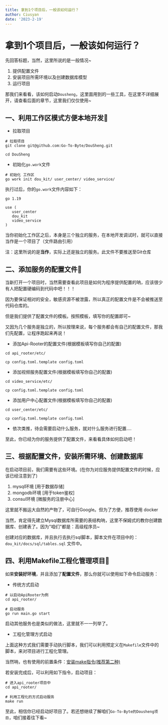 ```yaml
---
title: 拿到1个项目后，一般该如何运行？
author: Ciusyan
date: '2023-2-19'
---
```


# 拿到1个项目后，一般该如何运行？


先回答标题，当然，这里所说的是一般情况~
1. 提供配置文件
2. 安装项目所需环境以及创建数据库模型
3. 运行项目

那我们来看看，该如何启动`Dousheng`，这里面用到的一些工具，在这里不详细展开，请查看后面的章节，这里我们仅仅使用~

## 一、利用工作区模式方便本地开发🥅

* 拉取项目
```shell
# 拉取项目
git clone git@github.com:Go-To-Byte/DouSheng.git

cd DouSheng
```

* 初始化`go.work`文件
```shell
# 初始化 工作区
go work init dou_kit/ user_center/ video_service/
```
执行过后，你的`go.work`文件内容如下：

```text
go 1.19

use (
   user_center
   dou_kit
   video_service
)
```



当你初始化工作区之后，本身是三个独立的服务，在本地开发调试时，就可以直接当作是一个项目了（文件路由引用）

注：这里所说的是**当作**，实际上还是独立的服务。此文件不要推送至Git仓库



## 二、添加服务的配置文件📄

当新打开一个项目时，当然需要查看此项目是如何为程序提供配置的呐，应该很少有人把配置硬编码到代码中吧！！！


因为要保证相对的安全，敏感资源不被泄露，所以真正的配置文件是不会被推送至代码仓库的。

但是我们提供了配置文件的模板。按照模板，填写你的配置即可~

又因为几个服务是独立的，所以按理来说，每个服务都会有自己的配置文件，那我们先配置，让程序跑起来再说！


* 添加Api-Rooter的配置文件(根据模板填写你自己的配置)

```shell
cd api_rooter/etc/

cp config.toml.template config.toml
```

* 添加视频服务配置文件(根据模板填写你自己的配置)
```shell
cd video_service/etc/

cp config.toml.template config.toml
```

* 添加用户中心配置文件(根据模板填写你自己的配置)
```shell
cd user_center/etc/

cp config.toml.template config.toml
```

* 依次类推，待会需要启动什么服务，就对什么服务进行配置....



至此，你已经为你的服务提供了配置文件，来看看具体如何启动吧！


## 三、根据配置文件，安装所需环境、创建数据库

在启动项目前，我们需要有这些环境。(在你为对应服务提供配置文件的时候，应该已经注意到了)

1. mysql环境			 [用于数据存储]
2. mongodb环境           [用于token鉴权]
3. consul环境            [微服务的注册中心]



这里就不搬运大自然的产物了，可自行Google。但为了方便，推荐使用 docker



当然，肯定得先建立Mysql数据库所需要的表结构呐，这里不保姆式的教你创建数据库、创建表了。因为"咱们"都是：高级程序员~



创建对应的数据库，并且执行去执行sql脚本，脚本文件在项目中的：`dou_kit/docs/sql/tables.sql` 文件中。



## 四、利用Makefile工程化管理项目🤝



如果**安装好环境**，并且添加了**配置文件**，那么你就可以使用如下命令启动服务：



* 传统方式启动

```shell
# 以启动ApiRooter为例
cd api_rooter/

# 启动服务
go run main.go start
```



启动其他服务也是类似的做法，这里就不一一列举了。



* 工程化管理方式启动

上面这种方式我们需要手动执行脚本，我们可以利用预定义在`Makefile`文件中的脚本，来对项目进行工程化管理。

当然呐，也有使用的前置条件：[安装make指令(推荐第二种)](https://tehub.com/a/aCYp1uw0tG)



若安装完成后，可以利用如下指令，启动项目：
```shell
# 进入api_rooter项目中
cd api_rooter/

# 利用工程化的方式启动服务
make run
```



至此，相信你已经启动好项目了。若还想继续了解咱们`Go-To-Byte的Dousheng项目`，咱们接着往下看~


